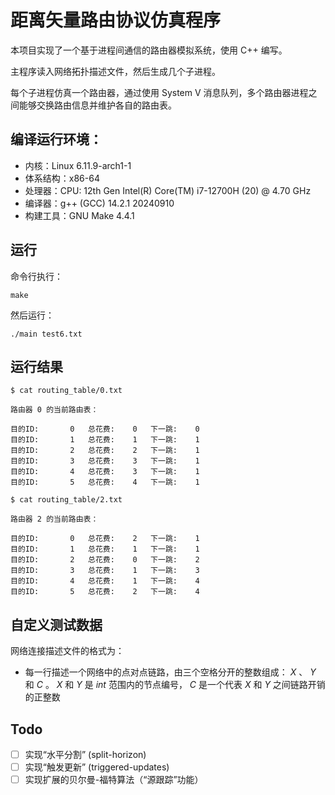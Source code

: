 # 距离矢量路由协议仿真程序

本项目实现了一个基于进程间通信的路由器模拟系统，使用 C++ 编写。

主程序读入网络拓扑描述文件，然后生成几个子进程。

每个子进程仿真一个路由器，通过使用 System V 消息队列，多个路由器进程之间能够交换路由信息并维护各自的路由表。



## 编译运行环境：

- 内核：Linux 6.11.9-arch1-1
- 体系结构：x86-64
- 处理器：CPU: 12th Gen Intel(R) Core(TM) i7-12700H (20) @ 4.70 GHz
- 编译器：g++ (GCC) 14.2.1 20240910
- 构建工具：GNU Make 4.4.1



## 运行

命令行执行：
```shell
make
```

然后运行：

```shell
./main test6.txt
```



## 运行结果

```shell
$ cat routing_table/0.txt

路由器 0 的当前路由表：

目的ID:   	0	总花费: 	0	下一跳: 	0
目的ID:   	1	总花费: 	1	下一跳: 	1
目的ID:   	2	总花费: 	2	下一跳: 	1
目的ID:   	3	总花费: 	3	下一跳: 	1
目的ID:   	4	总花费: 	3	下一跳: 	1
目的ID:   	5	总花费: 	4	下一跳: 	1

```

```shell
$ cat routing_table/2.txt

路由器 2 的当前路由表：

目的ID:   	0	总花费: 	2	下一跳: 	1
目的ID:   	1	总花费: 	1	下一跳: 	1
目的ID:   	2	总花费: 	0	下一跳: 	2
目的ID:   	3	总花费: 	1	下一跳: 	3
目的ID:   	4	总花费: 	1	下一跳: 	4
目的ID:   	5	总花费: 	2	下一跳: 	4

```



## 自定义测试数据

网络连接描述文件的格式为：

- 每一行描述一个网络中的点对点链路，由三个空格分开的整数组成： $X$ 、 $Y$ 和 $C$ 。 $X$ 和 $Y$ 是 $int$ 范围内的节点编号， $C$ 是一个代表 $X$ 和 $Y$ 之间链路开销的正整数



## Todo

- [ ] 实现“水平分割” (split-horizon)
- [ ] 实现“触发更新” (triggered-updates)
- [ ] 实现扩展的贝尔曼-福特算法（“源跟踪”功能）